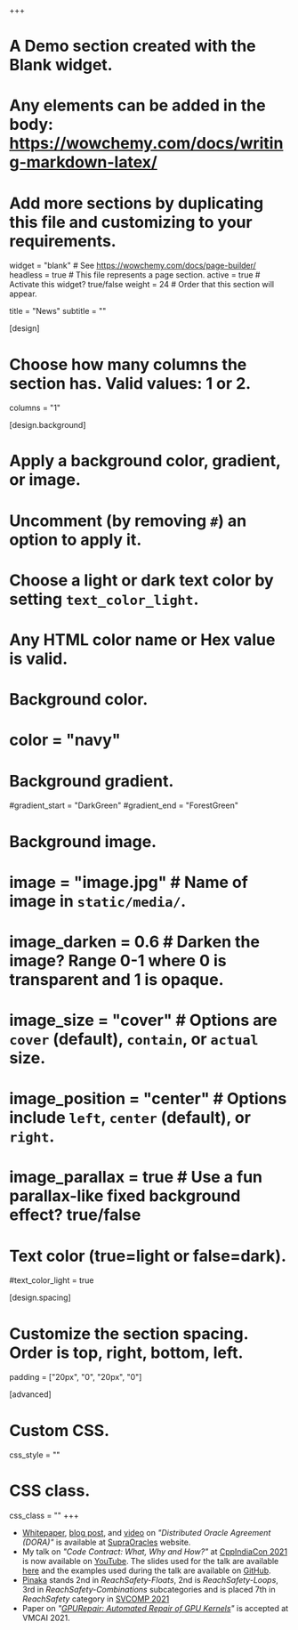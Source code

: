 +++
# A Demo section created with the Blank widget.
# Any elements can be added in the body: https://wowchemy.com/docs/writing-markdown-latex/
# Add more sections by duplicating this file and customizing to your requirements.

widget = "blank"  # See https://wowchemy.com/docs/page-builder/
headless = true  # This file represents a page section.
active = true  # Activate this widget? true/false
weight = 24  # Order that this section will appear.

title = "News"
subtitle = ""

[design]
  # Choose how many columns the section has. Valid values: 1 or 2.
  columns = "1"

[design.background]
  # Apply a background color, gradient, or image.
  #   Uncomment (by removing `#`) an option to apply it.
  #   Choose a light or dark text color by setting `text_color_light`.
  #   Any HTML color name or Hex value is valid.

  # Background color.
  # color = "navy"
  
  # Background gradient.
  #gradient_start = "DarkGreen"
  #gradient_end = "ForestGreen"
  
  # Background image.
  # image = "image.jpg"  # Name of image in `static/media/`.
  # image_darken = 0.6  # Darken the image? Range 0-1 where 0 is transparent and 1 is opaque.
  # image_size = "cover"  #  Options are `cover` (default), `contain`, or `actual` size.
  # image_position = "center"  # Options include `left`, `center` (default), or `right`.
  # image_parallax = true  # Use a fun parallax-like fixed background effect? true/false
  
  # Text color (true=light or false=dark).
  #text_color_light = true

[design.spacing]
  # Customize the section spacing. Order is top, right, bottom, left.
  padding = ["20px", "0", "20px", "0"]

[advanced]
 # Custom CSS. 
 css_style = ""
 
 # CSS class.
 css_class = ""
+++

- [Whitepaper](https://supraoracles.com/docs/SupraOracles-DORA-Whitepaper.pdf), [blog post](https://supraoracles.com/news/dora-distributed-oracle-agreement/), and [video](https://supraoracles.com/whitepapers/) on _"Distributed Oracle Agreement (DORA)"_ is available at [SupraOracles](https://supraoracles.com) website.
- My talk on _"Code Contract: What, Why and How?"_ at [CppIndiaCon 2021](https://www.cppindia.co.in/conference/2021/conference_home/) is now available on [YouTube](https://www.youtube.com/watch?v=_eoZ4OfHypU&t=1s). The slides used for the talk are available [here](https://slides.com/saurabhjoshi-1/deck/fullscreen) and the examples used during the talk are available on [GitHub](https://github.com/sbjoshi/CppIndiaCon-Examples).
- [Pinaka](https://github.com/sbjoshi/Pinaka) stands 2nd in _ReachSafety-Floats_, 2nd is _ReachSafety-Loops_, 3rd in _ReachSafety-Combinations_ subcategories and is placed 7th in _ReachSafety_ category in [SVCOMP 2021](https://sv-comp.sosy-lab.org/2021/)
- Paper on _"[GPURepair: Automated Repair of GPU Kernels](/publication/gpurepair-vmcai21/)"_ is accepted at VMCAI 2021.

